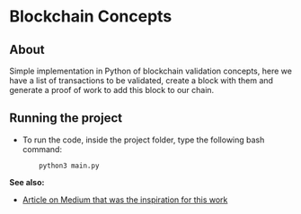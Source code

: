 # Blockchain Concepts


## About

Simple implementation in Python of blockchain validation concepts, here we have a list of transactions to be validated, create a block with them and generate a proof of work to add this block to our chain.


## Running the project

*   To run the code, inside the project folder, type the following bash command:

            python3 main.py


**See also:**

- [Article on Medium that was the inspiration for this work](https://medium.com/coinmonks/python-tutorial-build-a-blockchain-713c706f6531) 






